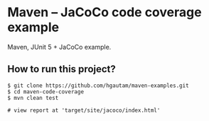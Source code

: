 # Maven – JaCoCo code coverage example
Maven, JUnit 5 + JaCoCo example.

## How to run this project?
```
$ git clone https://github.com/hgautam/maven-examples.git
$ cd maven-code-coverage
$ mvn clean test

# view report at 'target/site/jacoco/index.html'
```